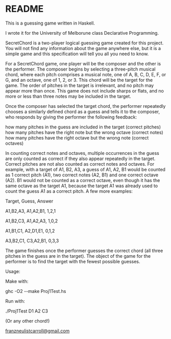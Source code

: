 # README #

This is a guessing game written in Haskell.

I wrote it for the University of Melborune class Declarative Programming.

SecretChord is a two-player logical guessing game created for this project. You will not find any information about the game anywhere else, but it is a simple game and this specification will tell you all you need to know.

For a SecretChord game, one player will be the composer and the other is the performer. The composer begins by selecting a three-pitch musical chord, where each pitch comprises a musical note, one of A, B, C, D, E, F, or G, and an octave, one of 1, 2, or 3. This chord will be the target for the game. The order of pitches in the target is irrelevant, and no pitch may appear more than once. This game does not include sharps or flats, and no more or less than three notes may be included in the target.

Once the composer has selected the target chord, the performer repeatedly chooses a similarly defined chord as a guess and tells it to the composer, who responds by giving the performer the following feedback:

how many pitches in the guess are included in the target (correct pitches)
how many pitches have the right note but the wrong octave (correct notes)
how many pitches have the right octave but the wrong note (correct octaves) 

In counting correct notes and octaves, multiple occurrences in the guess are only counted as correct if they also appear repeatedly in the target. Correct pitches are not also counted as correct notes and octaves. For example, with a target of A1, B2, A3, a guess of A1, A2, B1 would be counted as 1 correct pitch (A1), two correct notes (A2, B1) and one correct octave (A2). B1 would not be counted as a correct octave, even though it has the same octave as the target A1, because the target A1 was already used to count the guess A1 as a correct pitch. A few more examples:

Target, Guess, Answer

A1,B2,A3, A1,A2,B1, 1,2,1

A1,B2,C3, A1,A2,A3, 1,0,2

A1,B1,C1, A2,D1,E1, 0,1,2

A3,B2,C1, C3,A2,B1, 0,3,3

The game finishes once the performer guesses the correct chord (all three pitches in the guess are in the target). The object of the game for the performer is to find the target with the fewest possible guesses.

Usage:

Make with:

  ghc -O2 --make Proj1Test.hs

Run with:

  ./Proj1Test D1 A2 C3

(Or any other chord!)

franzneulistcarroll@gmail.com